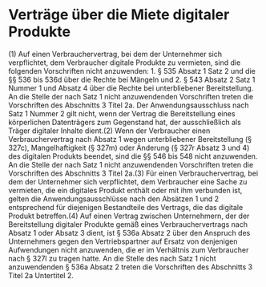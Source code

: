 # Verträge über die Miete digitaler Produkte

(1) Auf einen Verbrauchervertrag, bei dem der Unternehmer sich verpflichtet, dem Verbraucher digitale Produkte zu vermieten, sind die folgenden Vorschriften nicht anzuwenden:  1.
 § 535 Absatz 1 Satz 2 und die §§ 536 bis 536d über die Rechte bei Mängeln und
 2.
 § 543 Absatz 2 Satz 1 Nummer 1 und Absatz 4 über die Rechte bei unterbliebener Bereitstellung.
An die Stelle der nach Satz 1 nicht anzuwendenden Vorschriften treten die Vorschriften des Abschnitts 3 Titel 2a. Der Anwendungsausschluss nach Satz 1 Nummer 2 gilt nicht, wenn der Vertrag die Bereitstellung eines körperlichen Datenträgers zum Gegenstand hat, der ausschließlich als Träger digitaler Inhalte dient.(2) Wenn der Verbraucher einen Verbrauchervertrag nach Absatz 1 wegen unterbliebener Bereitstellung (§ 327c), Mangelhaftigkeit (§ 327m) oder Änderung (§ 327r Absatz 3 und 4) des digitalen Produkts beendet, sind die §§ 546 bis 548 nicht anzuwenden. An die Stelle der nach Satz 1 nicht anzuwendenden Vorschriften treten die Vorschriften des Abschnitts 3 Titel 2a.(3) Für einen Verbrauchervertrag, bei dem der Unternehmer sich verpflichtet, dem Verbraucher eine Sache zu vermieten, die ein digitales Produkt enthält oder mit ihm verbunden ist, gelten die Anwendungsausschlüsse nach den Absätzen 1 und 2 entsprechend für diejenigen Bestandteile des Vertrags, die das digitale Produkt betreffen.(4) Auf einen Vertrag zwischen Unternehmern, der der Bereitstellung digitaler Produkte gemäß eines Verbrauchervertrags nach Absatz 1 oder Absatz 3 dient, ist § 536a Absatz 2 über den Anspruch des Unternehmers gegen den Vertriebspartner auf Ersatz von denjenigen Aufwendungen nicht anzuwenden, die er im Verhältnis zum Verbraucher nach § 327l zu tragen hatte. An die Stelle des nach Satz 1 nicht anzuwendenden § 536a Absatz 2 treten die Vorschriften des Abschnitts 3 Titel 2a Untertitel 2. 

